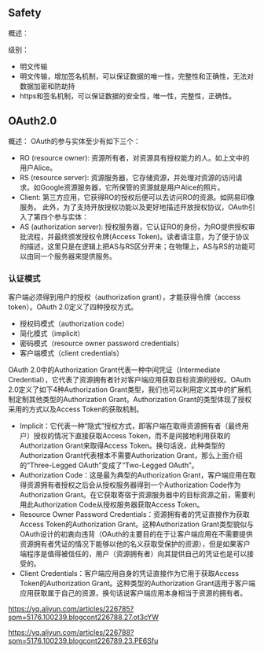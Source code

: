 ## Safety
概述：

级别：

* 明文传输
* 明文传输，增加签名机制，可以保证数据的唯一性，完整性和正确性，无法对数据加密和防劫持
* https和签名机制，可以保证数据的安全性，唯一性，完整性，正确性。

## OAuth2.0
概述：
OAuth的参与实体至少有如下三个：
* RO (resource owner): 资源所有者，对资源具有授权能力的人。如上文中的用户Alice。
* RS (resource server): 资源服务器，它存储资源，并处理对资源的访问请求。如Google资源服务器，它所保管的资源就是用户Alice的照片。
* Client: 第三方应用，它获得RO的授权后便可以去访问RO的资源。如网易印像服务。
此外，为了支持开放授权功能以及更好地描述开放授权协议，OAuth引入了第四个参与实体：
* AS (authorization server): 授权服务器，它认证RO的身份，为RO提供授权审批流程，并最终颁发授权令牌(Access Token)。读者请注意，为了便于协议的描述，这里只是在逻辑上把AS与RS区分开来；在物理上，AS与RS的功能可以由同一个服务器来提供服务。

### 认证模式

客户端必须得到用户的授权（authorization grant），才能获得令牌（access token）。OAuth 2.0定义了四种授权方式。
* 授权码模式（authorization code）
* 简化模式（implicit）
* 密码模式（resource owner password credentials）
* 客户端模式（client credentials）

OAuth 2.0中的Authorization Grant代表一种中间凭证（Intermediate Credential），它代表了资源拥有者针对客户端应用获取目标资源的授权。OAuth 2.0定义了如下4种Authorization Grant类型，我们也可以利用定义其中的扩展机制定制其他类型的Authorization Grant。Authorization Grant的类型体现了授权采用的方式以及Access Token的获取机制。

* Implicit：它代表一种“隐式”授权方式，即客户端在取得资源拥有者（最终用户）授权的情况下直接获取Access Token，而不是间接地利用获取的Authorization Grant来取得Access Token。换句话说，此种类型的Authorization Grant代表根本不需要Authorization Grant，那么上面介绍的“Three-Legged OAuth”变成了“Two-Legged OAuth”。
* Authorization Code：这是最为典型的Authorization Grant，客户端应用在取得资源拥有者授权之后会从授权服务器得到一个Authorization Code作为Authorization Grant。在它获取寄宿于资源服务器中的目标资源之前，需要利用此Authorization Code从授权服务器获取Access Token。
* Resource Owner Password Credentials：资源拥有者的凭证直接作为获取Access Token的Authorization Grant。这种Authorization Grant类型貌似与OAuth设计的初衷向违背（OAuth的主要目的在于让客户端应用在不需要提供资源拥有者凭证的情况下能够以他的名义获取受保护的资源），但是如果客户端程序是值得被信任的，用户（资源拥有者）向其提供自己的凭证也是可以接受的。
* Client Credentials：客户端应用自身的凭证直接作为它用于获取Access Token的Authorization Grant。这种类型的Authorization Grant适用于客户端应用获取属于自己的资源，换句话说客户端应用本身相当于资源的拥有者。

https://yq.aliyun.com/articles/226785?spm=5176.100239.blogcont226788.27.ot3cYW

https://yq.aliyun.com/articles/226788?spm=5176.100239.blogcont226789.23.PE6Sfu
